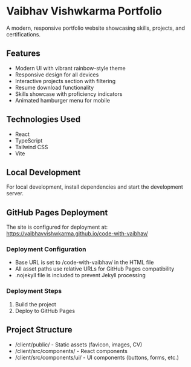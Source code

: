 # Vaibhav Vishwkarma Portfolio

A modern, responsive portfolio website showcasing skills, projects, and certifications.

## Features

- Modern UI with vibrant rainbow-style theme
- Responsive design for all devices
- Interactive projects section with filtering
- Resume download functionality
- Skills showcase with proficiency indicators
- Animated hamburger menu for mobile

## Technologies Used

- React
- TypeScript
- Tailwind CSS
- Vite

## Local Development

For local development, install dependencies and start the development server.

## GitHub Pages Deployment

The site is configured for deployment at:
https://vaibhavvishwkarma.github.io/code-with-vaibhav/

### Deployment Configuration

- Base URL is set to /code-with-vaibhav/ in the HTML file
- All asset paths use relative URLs for GitHub Pages compatibility
- .nojekyll file is included to prevent Jekyll processing

### Deployment Steps

1. Build the project
2. Deploy to GitHub Pages

## Project Structure

- /client/public/ - Static assets (favicon, images, CV)
- /client/src/components/ - React components
- /client/src/components/ui/ - UI components (buttons, forms, etc.)
